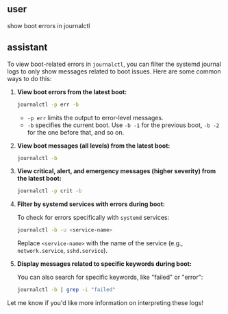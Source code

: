 ## user
show boot errors in journalctl
## assistant

To view boot-related errors in `journalctl`, you can filter the systemd journal logs to only show messages related to boot issues. Here are some common ways to do this:

1. **View boot errors from the latest boot:**

   ```bash
   journalctl -p err -b
   ```

   - `-p err` limits the output to error-level messages.
   - `-b` specifies the current boot. Use `-b -1` for the previous boot, `-b -2` for the one before that, and so on.

2. **View boot messages (all levels) from the latest boot:**

   ```bash
   journalctl -b
   ```

3. **View critical, alert, and emergency messages (higher severity) from the latest boot:**

   ```bash
   journalctl -p crit -b
   ```

4. **Filter by systemd services with errors during boot:**

   To check for errors specifically with `systemd` services:

   ```bash
   journalctl -b -u <service-name>
   ```

   Replace `<service-name>` with the name of the service (e.g., `network.service`, `sshd.service`).

5. **Display messages related to specific keywords during boot:**

   You can also search for specific keywords, like "failed" or "error":

   ```bash
   journalctl -b | grep -i "failed"
   ```

Let me know if you'd like more information on interpreting these logs!
